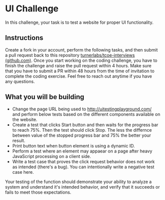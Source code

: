 # UI Challenge

In this challenge, your task is to test a website for proper UI functionality. 

## Instructions

Create a fork in your account, perform the following tasks, and then submit a pull request back to this repository [turnerlabs/tcoe-interviews (github.com)](https://github.com/turnerlabs/tcoe-interviews). Once you start working on the coding challenge, you have to finish the challenge and raise the pull request within 4 hours. Make sure that you have to submit a PR within 48 hours from the time of invitation to complete the coding exercise. Feel free to reach out anytime if you have any questions.

## What you will be building

* Change the page URL being used to http://uitestingplayground.com/ and perform below tests based on the different components available on the website.
* Create a test that clicks Start button and then waits for the progress bar to reach 75%. Then the test should click Stop. The less the differnce between value of the stopped progress bar and 75% the better your result.
* Print button text when button element is using a dynamic ID.
* Perform a test where an element may appaear on a page after heavy JavaScript processing on a client side.
* Write a test case that proves the click request behavior does not work as intended (there's a bug). You can intentionally write a negative test case here.

Your testing of the function should demonstrate your ability to analyze a system and understand it's intended behavior, and verify that it succeeds or fails to meet those expectations.
